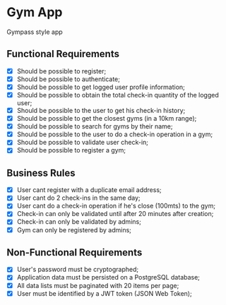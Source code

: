 # Gym App

Gympass style app

## Functional Requirements

- [x] Should be possible to register;
- [x] Should be possible to authenticate;
- [x] Should be possible to get logged user profile information;
- [x] Should be possible to obtain the total check-in quantity of the logged user;
- [x] Should be possible to the user to get his check-in history;
- [x] Should be possible to get the closest gyms (in a 10km range);
- [x] Should be possible to search for gyms by their name;
- [x] Should be possible to the user to do a check-in operation in a gym;
- [x] Should be possible to validate user check-in;
- [x] Should be possible to register a gym;

## Business Rules

- [x] User cant register with a duplicate email address;
- [x] User cant do 2 check-ins in the same day;
- [x] User cant do a check-in operation if he's close (100mts) to the gym;
- [x] Check-in can only be validated until after 20 minutes after creation;
- [x] Check-in can only be validated by admins;
- [x] Gym can only be registered by admins;

## Non-Functional Requirements

- [x] User's password must be cryptographed;
- [x] Application data must be persisted on a PostgreSQL database;
- [x] All data lists must be paginated with 20 items per page;
- [x] User must be identified by a JWT token (JSON Web Token);
